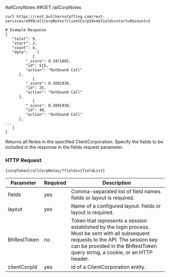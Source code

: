 #allCorpNotes
##<span class="tag">GET</span> /allCorpNotes
``` shell
curl https://rest.bullhornstaffing.com/rest-services/e999/allCorpNotes?clientCorpId=4&fields=start=0&count=5

# Example Response
{
   "total": 9,
   "start": 3,
   "count": 4,
   "data":    [
            {
         "_score": 0.3471885,
         "id": 515,
         "action": "Outbound Call"
      },
            {
         "_score": 0.3091938,
         "id": 25,
         "action": "Outbound Call"
      },
            {
         "_score": 0.3091938,
         "id": 48,
         "action": "Outbound Call"
      },
...
   ]
}

```
Returns all Notes in the specified ClientCorporation. Specify the fields to be included in the response in the fields request parameter.  

### HTTP Request

`{corpToken}/allCorpNotes/?fields={fieldList}`

Parameter | Required | Description
------ | -------- | -----
fields | yes | Comma-separated list of field names. fields or layout is required.
layout | yes | Name of a configured layout. fields or layout is required.
BhRestToken | no | Token that represents a session established by the login process. Must be sent with all subsequent requests to the API. The session key can be provided in the BhRestToken query string, a cookie, or an HTTP header.
clientCorpId | yes | id of a ClientCorporation entity. 

